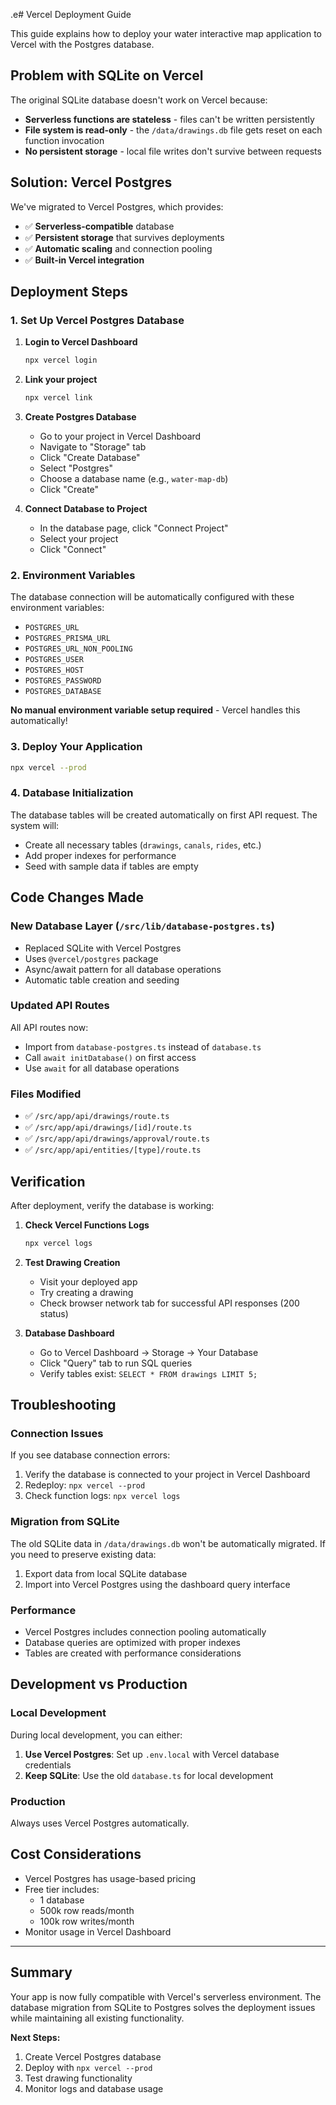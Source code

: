 .e# Vercel Deployment Guide

This guide explains how to deploy your water interactive map application to
Vercel with the Postgres database.

## Problem with SQLite on Vercel

The original SQLite database doesn't work on Vercel because:

- **Serverless functions are stateless** - files can't be written persistently
- **File system is read-only** - the `/data/drawings.db` file gets reset on each
  function invocation
- **No persistent storage** - local file writes don't survive between requests

## Solution: Vercel Postgres

We've migrated to Vercel Postgres, which provides:

- ✅ **Serverless-compatible** database
- ✅ **Persistent storage** that survives deployments
- ✅ **Automatic scaling** and connection pooling
- ✅ **Built-in Vercel integration**

## Deployment Steps

### 1. Set Up Vercel Postgres Database

1. **Login to Vercel Dashboard**
   ```bash
   npx vercel login
   ```

2. **Link your project**
   ```bash
   npx vercel link
   ```

3. **Create Postgres Database**
   - Go to your project in Vercel Dashboard
   - Navigate to "Storage" tab
   - Click "Create Database"
   - Select "Postgres"
   - Choose a database name (e.g., `water-map-db`)
   - Click "Create"

4. **Connect Database to Project**
   - In the database page, click "Connect Project"
   - Select your project
   - Click "Connect"

### 2. Environment Variables

The database connection will be automatically configured with these environment
variables:

- `POSTGRES_URL`
- `POSTGRES_PRISMA_URL`
- `POSTGRES_URL_NON_POOLING`
- `POSTGRES_USER`
- `POSTGRES_HOST`
- `POSTGRES_PASSWORD`
- `POSTGRES_DATABASE`

**No manual environment variable setup required** - Vercel handles this
automatically!

### 3. Deploy Your Application

```bash
npx vercel --prod
```

### 4. Database Initialization

The database tables will be created automatically on first API request. The
system will:

- Create all necessary tables (`drawings`, `canals`, `rides`, etc.)
- Add proper indexes for performance
- Seed with sample data if tables are empty

## Code Changes Made

### New Database Layer (`/src/lib/database-postgres.ts`)

- Replaced SQLite with Vercel Postgres
- Uses `@vercel/postgres` package
- Async/await pattern for all database operations
- Automatic table creation and seeding

### Updated API Routes

All API routes now:

- Import from `database-postgres.ts` instead of `database.ts`
- Call `await initDatabase()` on first access
- Use `await` for all database operations

### Files Modified

- ✅ `/src/app/api/drawings/route.ts`
- ✅ `/src/app/api/drawings/[id]/route.ts`
- ✅ `/src/app/api/drawings/approval/route.ts`
- ✅ `/src/app/api/entities/[type]/route.ts`

## Verification

After deployment, verify the database is working:

1. **Check Vercel Functions Logs**
   ```bash
   npx vercel logs
   ```

2. **Test Drawing Creation**
   - Visit your deployed app
   - Try creating a drawing
   - Check browser network tab for successful API responses (200 status)

3. **Database Dashboard**
   - Go to Vercel Dashboard → Storage → Your Database
   - Click "Query" tab to run SQL queries
   - Verify tables exist: `SELECT * FROM drawings LIMIT 5;`

## Troubleshooting

### Connection Issues

If you see database connection errors:

1. Verify the database is connected to your project in Vercel Dashboard
2. Redeploy: `npx vercel --prod`
3. Check function logs: `npx vercel logs`

### Migration from SQLite

The old SQLite data in `/data/drawings.db` won't be automatically migrated. If
you need to preserve existing data:

1. Export data from local SQLite database
2. Import into Vercel Postgres using the dashboard query interface

### Performance

- Vercel Postgres includes connection pooling automatically
- Database queries are optimized with proper indexes
- Tables are created with performance considerations

## Development vs Production

### Local Development

During local development, you can either:

1. **Use Vercel Postgres**: Set up `.env.local` with Vercel database credentials
2. **Keep SQLite**: Use the old `database.ts` for local development

### Production

Always uses Vercel Postgres automatically.

## Cost Considerations

- Vercel Postgres has usage-based pricing
- Free tier includes:
  - 1 database
  - 500k row reads/month
  - 100k row writes/month
- Monitor usage in Vercel Dashboard

---

## Summary

Your app is now fully compatible with Vercel's serverless environment. The
database migration from SQLite to Postgres solves the deployment issues while
maintaining all existing functionality.

**Next Steps:**

1. Create Vercel Postgres database
2. Deploy with `npx vercel --prod`
3. Test drawing functionality
4. Monitor logs and database usage
